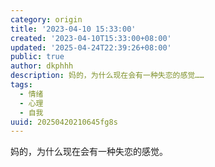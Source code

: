 ```yaml
---
category: origin
title: '2023-04-10 15:33:00'
created: '2023-04-10T15:33:00+08:00'
updated: '2025-04-24T22:39:26+08:00'
public: true
author: dkphhh
description: 妈的，为什么现在会有一种失恋的感觉……
tags:
  - 情绪
  - 心理
  - 自我
uuid: 20250420210645fg8s
---
```


妈的，为什么现在会有一种失恋的感觉。
